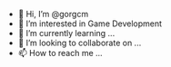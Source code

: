 - 👋 Hi, I’m @gorgcm
- 👀 I’m interested in Game Development
- 🌱 I’m currently learning ...
- 💞️ I’m looking to collaborate on ...
- 📫 How to reach me ...

<!---
gorgcm/gorgcm is a ✨ special ✨ repository because its `README.md` (this file) appears on your GitHub profile.
You can click the Preview link to take a look at your changes.
--->
